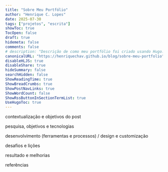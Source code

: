 ```yaml
---
title: "Sobre Meu Portfólio"
author: "Henrique C. Lopes"
date: 2025-07-30
tags: ["projetos", "escrita"]
showToc: true
TocOpen: false
draft: true
hidemeta: false
comments: false
# description: "Descrição de como meu portfólio foi criado usando Hugo."
canonicalURL: "https://henriquechav.github.io/blog/sobre-meu-portfolio"
disableHLJS: true
disableShare: true
hideSummary: false
searchHidden: false
ShowReadingTime: true
ShowBreadCrumbs: true
ShowPostNavLinks: true
ShowWordCount: false
ShowRssButtonInSectionTermList: true
UseHugoToc: true
---
```


contextualização e objetivos do post

pesquisa, objetivos e tecnologias

desenvolvimento (ferramentas e processos) / design e customização

desafios e lições

resultado e melhorias

referências
